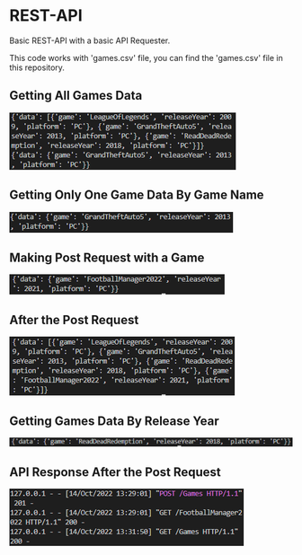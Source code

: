 # REST-API
 Basic REST-API with a basic API Requester.
 
 This code works with 'games.csv' file, you can find the 'games.csv' file in this repository.

 ## Getting All Games Data
  ![First](https://github.com/Rekl0w/REST-API/blob/main/img/First.png)
 ## Getting Only One Game Data By Game Name
 ![OneGame](https://github.com/Rekl0w/REST-API/blob/main/img/gta.png)
 ## Making Post Request with a Game
 ![Post](https://github.com/Rekl0w/REST-API/blob/main/img/last.png)
 ## After the Post Request
 ![After](https://github.com/Rekl0w/REST-API/blob/main/img/afterpost.png)
 ## Getting Games Data By Release Year
  ![Year](https://github.com/Rekl0w/REST-API/blob/main/img/year.png) 
 ## API Response After the Post Request 
  ![Response](https://github.com/Rekl0w/REST-API/blob/main/img/apiresponse.png)